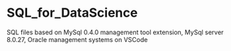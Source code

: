 # SQL_for_DataScience
SQL files based on MySql 0.4.0 management tool extension, MySql server 8.0.27, Oracle management systems on VSCode
